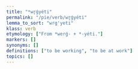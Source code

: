 ```yaml
---
title: "*wr̥ǵyéti"
permalink: "/pie/verb/wr̥ǵyéti"
lemma_to_sort: "wrg'yeti"
klass: verb
etymology: ["From *werǵ- +‎ *-yéti."]
markers: []
synonyms: []
definitions: ["to be working", "to be at work"]
topics: []
---
```

